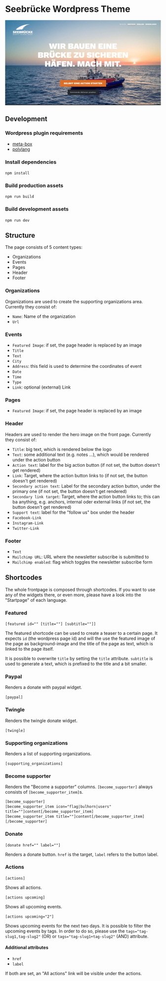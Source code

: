 # Seebrücke Wordpress Theme

![Image of seebruecke.org](./screenshot.png)

## Development

### Wordpress plugin requirements

- [meta-box](https://wordpress.org/plugins/meta-box/)
- [polylang](https://wordpress.org/plugins/polylang/)

### Install dependencies

`npm install`


### Build production assets

`npm run build`


### Build development assets

`npm run dev`


## Structure

The page consists of 5 content types:

- Organizations
- Events
- Pages
- Header
- Footer

### Organizations

Organizations are used to create the supporting organizations area. Currently they consist of:

- `Name`: Name of the organization
- `Url`

### Events

- `Featured Image`: if set, the page header is replaced by an image
- `Title`
- `Text`
- `City`
- `Address`: this field is used to determine the coordinates of event
- `Date`
- `Time`
- `Type`
- `Link`: optional (external) Link

### Pages

- `Featured Image`: if set, the page header is replaced by an image

### Header

Headers are used to render the hero image on the front page. Currently they consist of:

- `Title`: big text, which is rendered below the logo
- `Text`: some additional text (e.g. notes ...), which would be rendered under the action button
- `Action text`: label for the big action button (if not set, the button doesn't get rendered)
- `Link`: Target, where the action button links to (if not set, the button doesn't get rendered)
- `Secondary action text`: Label for the secondary action button, under the primary one (if not set, the button doesn't get rendered)
- `Secondary link target`: Target, where the action button links to; this can ba anything, e.g. anchors, internal oder external links (if not set, the button doesn't get rendered)
- `Support text`: label for the "follow us" box under the header
- `Facebook-Link`
- `Instagram-Link`
- `Twitter-Link`

### Footer

- `Text`
- `Mailchimp URL`: URL where the newsletter subscribe is submitted to
- `Mailchimp enabled`: flag which toggles the newsletter subscribe form


## Shortcodes

The whole frontpage is composed through shortcodes. If you want to use any of the widgets there, or even more, please have a look into the "Startpage" of each language.


### Featured

`[featured id="" [title=""] [subtitle=""]]`

The featured shortcode can be used to create a teaser to a certain page. It expects `id` (the wordpress page id) and will the use the featured image of the page as background-image and the title of the page as text, which is linked to the page itself.

It is possible to overwrite `title` by setting the `title` attribute. `subtitle` is used to generate a text, which is prefixed to the title and a bit smaller.


### Paypal

Renders a donate with paypal widget.

`[paypal]`

### Twingle

Renders the twingle donate widget.

`[twingle]`

### Supporting organizations

Renders a list of supporting organizations.

`[supporting_organizations]`


### Become supporter

Renders the "Become a supporter" columns. `[become_supporter]` always consists of `[become_supporter_item]`s.

```
[become_supporter]
[become_supporter_item icon="flag|bulhorn|users" title=""]content[/become_supporter_item]
[become_supporter_item title=""]content[/become_supporter_item]
[/become_supporter]
```


### Donate

`[donate href="" label=""]`

Renders a donate button. `href` is the target, `label` refers to the button label.


### Actions

`[actions]`

Shows all actions.

`[actions upcoming]`

Shows all upcoming events.

`[actions upcoming="2"]`

Shows upcoming events for the next two days. It is possible to filter the upcoming events by tags. In order to do so, please use the `tags="tag-slug1,tag-slug2"` (OR) or `tags="tag-slug1+tag-slug2"` (AND) attribute.

#### Additional attributes

- `href`
- `label`

If both are set, an "All actions" link will be visible under the actions.
